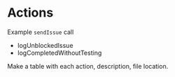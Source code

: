 # Actions

Example `sendIssue` call

- logUnblockedIssue
- logCompletedWithoutTesting

Make a table with each action, description, file location.